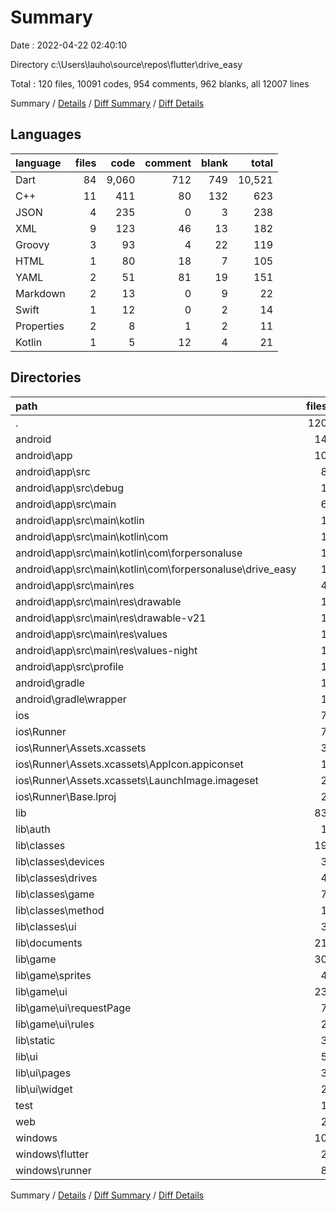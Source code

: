 # Summary

Date : 2022-04-22 02:40:10

Directory c:\Users\lauho\source\repos\flutter\drive_easy

Total : 120 files,  10091 codes, 954 comments, 962 blanks, all 12007 lines

Summary / [Details](details.md) / [Diff Summary](diff.md) / [Diff Details](diff-details.md)

## Languages
| language | files | code | comment | blank | total |
| :--- | ---: | ---: | ---: | ---: | ---: |
| Dart | 84 | 9,060 | 712 | 749 | 10,521 |
| C++ | 11 | 411 | 80 | 132 | 623 |
| JSON | 4 | 235 | 0 | 3 | 238 |
| XML | 9 | 123 | 46 | 13 | 182 |
| Groovy | 3 | 93 | 4 | 22 | 119 |
| HTML | 1 | 80 | 18 | 7 | 105 |
| YAML | 2 | 51 | 81 | 19 | 151 |
| Markdown | 2 | 13 | 0 | 9 | 22 |
| Swift | 1 | 12 | 0 | 2 | 14 |
| Properties | 2 | 8 | 1 | 2 | 11 |
| Kotlin | 1 | 5 | 12 | 4 | 21 |

## Directories
| path | files | code | comment | blank | total |
| :--- | ---: | ---: | ---: | ---: | ---: |
| . | 120 | 10,091 | 954 | 962 | 12,007 |
| android | 14 | 223 | 61 | 39 | 323 |
| android\app | 10 | 179 | 60 | 28 | 267 |
| android\app\src | 8 | 67 | 56 | 15 | 138 |
| android\app\src\debug | 1 | 4 | 3 | 1 | 8 |
| android\app\src\main | 6 | 59 | 50 | 13 | 122 |
| android\app\src\main\kotlin | 1 | 5 | 12 | 4 | 21 |
| android\app\src\main\kotlin\com | 1 | 5 | 12 | 4 | 21 |
| android\app\src\main\kotlin\com\forpersonaluse | 1 | 5 | 12 | 4 | 21 |
| android\app\src\main\kotlin\com\forpersonaluse\drive_easy | 1 | 5 | 12 | 4 | 21 |
| android\app\src\main\res | 4 | 26 | 32 | 6 | 64 |
| android\app\src\main\res\drawable | 1 | 4 | 7 | 2 | 13 |
| android\app\src\main\res\drawable-v21 | 1 | 4 | 7 | 2 | 13 |
| android\app\src\main\res\values | 1 | 9 | 9 | 1 | 19 |
| android\app\src\main\res\values-night | 1 | 9 | 9 | 1 | 19 |
| android\app\src\profile | 1 | 4 | 3 | 1 | 8 |
| android\gradle | 1 | 5 | 1 | 1 | 7 |
| android\gradle\wrapper | 1 | 5 | 1 | 1 | 7 |
| ios | 7 | 222 | 2 | 9 | 233 |
| ios\Runner | 7 | 222 | 2 | 9 | 233 |
| ios\Runner\Assets.xcassets | 3 | 148 | 0 | 4 | 152 |
| ios\Runner\Assets.xcassets\AppIcon.appiconset | 1 | 122 | 0 | 1 | 123 |
| ios\Runner\Assets.xcassets\LaunchImage.imageset | 2 | 26 | 0 | 3 | 29 |
| ios\Runner\Base.lproj | 2 | 61 | 2 | 2 | 65 |
| lib | 83 | 9,046 | 702 | 742 | 10,490 |
| lib\auth | 1 | 21 | 0 | 3 | 24 |
| lib\classes | 19 | 1,278 | 24 | 143 | 1,445 |
| lib\classes\devices | 3 | 2 | 0 | 3 | 5 |
| lib\classes\drives | 4 | 239 | 15 | 36 | 290 |
| lib\classes\game | 7 | 729 | 4 | 72 | 805 |
| lib\classes\method | 1 | 103 | 1 | 10 | 114 |
| lib\classes\ui | 3 | 181 | 3 | 18 | 202 |
| lib\documents | 21 | 1,320 | 137 | 77 | 1,534 |
| lib\game | 30 | 5,064 | 468 | 426 | 5,958 |
| lib\game\sprites | 4 | 205 | 11 | 43 | 259 |
| lib\game\ui | 23 | 4,718 | 437 | 357 | 5,512 |
| lib\game\ui\requestPage | 7 | 2,526 | 341 | 142 | 3,009 |
| lib\game\ui\rules | 2 | 245 | 7 | 25 | 277 |
| lib\static | 3 | 768 | 36 | 9 | 813 |
| lib\ui | 5 | 301 | 33 | 39 | 373 |
| lib\ui\pages | 3 | 122 | 16 | 18 | 156 |
| lib\ui\widget | 2 | 179 | 17 | 21 | 217 |
| test | 1 | 14 | 10 | 7 | 31 |
| web | 2 | 115 | 18 | 8 | 141 |
| windows | 10 | 410 | 80 | 131 | 621 |
| windows\flutter | 2 | 14 | 9 | 11 | 34 |
| windows\runner | 8 | 396 | 71 | 120 | 587 |

Summary / [Details](details.md) / [Diff Summary](diff.md) / [Diff Details](diff-details.md)